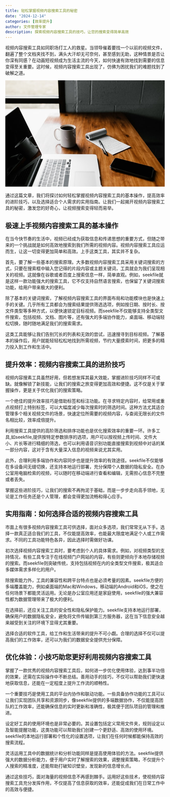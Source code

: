 ```yaml
---
title: 轻松掌握视频内容搜索工具的秘密
date: "2024-12-14"
categories: [效率提升]
author: 文件管理专家
description: 探索视频内容搜索工具的技巧，让您的搜索变得简单高效
---
```


视频内容搜索工具如同职场打工人的救星。当领导催着要找一个以前的视频文件，翻遍了整个文档夹找不到，满头大汗却无可奈何，甚至感到无助，这种情景是否让你深有同感？在动画短视频成为生活主流的今天，如何快速有效地找到需要的信息变得至关重要。这时候，视频内容搜索工具出现了，仿佛为困扰我们的难题找到了破解之道。

![](thumbnail.jpg)

通过这篇文章，我们将探讨如何轻松掌握视频内容搜索工具的基本操作，提高效率的进阶技巧，以及选择适合个人需求的实用指南。让我们一起揭开视频内容搜索工具的秘密，激发您的好奇心，让视频搜索变得轻而易举。

## 极速上手视频内容搜索工具的基本操作

在当今快节奏的生活中，视频已经成为获取信息和传递思想的重要方式，但随之带来的一个挑战就是如何高效地搜索到我们所需的视频内容。视频内容搜索工具应运而生，让这一切变得更加简单和高效。上手这类工具，其实并不复杂。

首先，要了解一些基本的搜索原理。大多数视频内容搜索工具采用关键词搜索的方式，只要在搜索框中输入您记得的片段内容或主题关键词，工具就会为我们呈现相关的视频。这就像在谷歌或者百度上搜索信息一样，简单直观。例如，seekfile就是这样一款功能强大的搜索工具，它不仅支持自然语言搜索，也保留了关键词搜索功能，给用户带来极大的便利。

除了基本的关键词搜索，了解视频内容搜索工具的界面布局和功能模块也是快速上手的关键。几乎所有工具都会为搜索结果提供筛选选项，例如按日期、按时长、按文件类型等多种方式，以便快速锁定目标视频。而seekfile不仅能够支持全类型文件搜索，包括视频、文档、图片等，还有强大的多端协作能力，桌面端、移动端轻松切换，随时随地满足我们的搜索需求。

这类工具能够让我们告别冗长的列表和无效的尝试，迅速搜寻到目标视频。了解基本的操作后，用户就能轻轻松松地找到所需视频，节约大量摸索时间，把更多的精力投入到工作和生活中。

## 提升效率：视频内容搜索工具的进阶技巧

视频内容搜素工具虽然好用，但若想发挥其最大效能，掌握进阶技巧同样不可或缺。就像解锁了新技能，让我们的搜索之旅变得更加高效和便捷。这不仅是关于掌握操作，更是关于优化我们的搜索策略。

一个绝佳的提升效率技巧是借助标签和标注功能。在寻求特定内容时，给常用或重点视频打上特别标签，可以大幅度减少每次搜索时的筛选时间。这种方法尤其适合管理多个相关视频文件的场景，快速定位所需要的视频内容，与查阅无限长的文件名相比较，效率成倍提升。

利用搜索工具提供的高阶筛选和排序功能也是优化搜索效率的重要一环。许多工具,如seekfile,提供按特定参数排序的选项，用户可以按视频上传时间、文件大小、片长等进行精细的筛选，也可以利用语音识别功能直接搜索到视频中对话的某一部分内容，这对于含有大量深入信息的视频来说尤其实用。

此外，合理利用多端协作和内容同步也是提升效率的有效途径。seekfile不仅能够在多设备间无缝切换，还支持本地运行部署，充分保障个人数据的隐私安全。在办公室用电脑检索的视频，可以随时在移动端进行查看和编辑，无需担心信息不完整或者丢失。

掌握这些进阶技巧，让我们的搜索不再拘泥于基础，而是一步步走向高手领地，无论是工作任务还是个人管理，都会变得更加流畅和得心应手。

## 实用指南：如何选择合适的视频内容搜索工具

市面上有很多视频内容搜索工具可供选择，面对众多选项，我们常常无从下手。选择一款真正适合我们的工具，不仅能提高效率，也能最大限度地满足个人或工作需求。不同的工具功能特色各异，因此选择时需做好功课。

初次选择视频内容搜索工具时，要考虑到个人的具体需求。例如，对视频类型的支持情况，有些工具专注于在线视频门户网站的内容，有些则更倾向于本地存储视频的搜索。而seekfile则突破传统，支持包括视频在内的全类型文件搜索，极其适合多媒体需求多样化的用户。

除搜索能力外，工具的兼容性和跨平台特点也是必须考量的因素。seekfile方便的多端覆盖能力，例如桌面端的Mac和Windows，移动端的Android和iOS，使之在任何场景下都能灵活运用。无论是办公室应用还是家庭使用，seekfile的强大兼容性都为数据管理带来了极大的便利。

在选择前，还应关注工具的安全性和隐私保护能力。seekfile支持本地运行部署，确保用户的数据隐私安全，避免将文件传输到第三方服务器，这在当下信息安全越来越受到关注的环境下显得尤其重要。

选择合适的软件工具，给工作和生活带来的提升不可小觑。合理的选择不仅可以提高我们的工作效率，还可以为我们的数据安全提供充分保障。

## 优化体验：小技巧助您更好利用视频内容搜索工具

掌握了一款优秀的视频内容搜索工具后，如何进一步优化使用体验，达到事半功倍的效果，还需在实际操作中不断总结。善用动手的技巧，不仅可以帮助我们更快速地获取信息，还能在一定程度上提升工作流的顺畅性。

一个重要技巧是使用工具的平台内协作和联动功能。一些具备协作功能的工具可以让我们实现团队共享和资源同步，像seekfile提供的多端数据协作，不仅能提高团队的工作效率，还能确保信息的实时更新和准确性，极其便于团队项目的管理和推进。

设定好工具的使用环境也是非常必要的。其设置包括定义常用文件夹，规则设定以及智能提醒功能，这类功能可以帮助我们创建一个更舒适、高效的使用环境。seekfile的本地运行部署和个性化的设置选项，让我们在任何时候都能保持高效的搜索流程。

灵活运用工具中的数据统计和分析功能同样是提高使用体验的方法。seekfile提供强大的数据分析能力，便于用户实时了解搜索的效果，调整搜索策略，不仅提升个人搜索的精准度，还能帮助打破知识壁垒，发现新的信息增长点。

通过这些技巧，面对海量的视频信息不再感到棘手。运用好这些技术，使视频内容搜索工具充分发挥作用，不仅提高了信息获取的效率，还能促成我们在日常工作中的高效与便捷。
